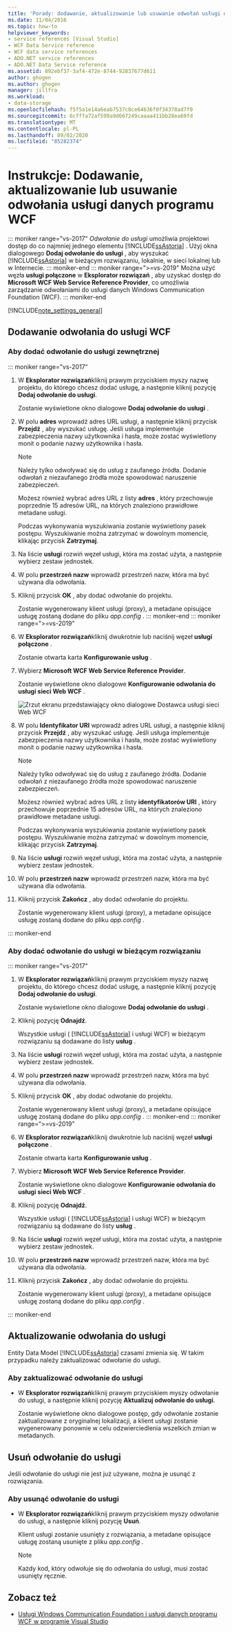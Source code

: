 ```yaml
---
title: 'Porady: dodawanie, aktualizowanie lub usuwanie odwołań usługi danych WCF'
ms.date: 11/04/2016
ms.topic: how-to
helpviewer_keywords:
- service references [Visual Studio]
- WCF Data Service reference
- WCF data service references
- ADO.NET service references
- ADO.NET Data Service reference
ms.assetid: 892ebf37-3af4-472e-8744-92837677d611
author: ghogen
ms.author: ghogen
manager: jillfra
ms.workload:
- data-storage
ms.openlocfilehash: f5f5a1e14a6eab7537c8ce64636f0f34378ad7f0
ms.sourcegitcommit: 6cfffa72af599a9d667249caaaa411bb28ea69fd
ms.translationtype: MT
ms.contentlocale: pl-PL
ms.lasthandoff: 09/02/2020
ms.locfileid: "85282374"
---
```

# <a name="how-to-add-update-or-remove-a-wcf-data-service-reference"></a>Instrukcje: Dodawanie, aktualizowanie lub usuwanie odwołania usługi danych programu WCF

::: moniker range="vs-2017"
*Odwołanie do usługi* umożliwia projektowi dostęp do co najmniej jednego elementu [!INCLUDE[ssAstoria](../data-tools/includes/ssastoria_md.md)] . Użyj okna dialogowego **Dodaj odwołanie do usługi** , aby wyszukać [!INCLUDE[ssAstoria](../data-tools/includes/ssastoria_md.md)] w bieżącym rozwiązaniu, lokalnie, w sieci lokalnej lub w Internecie.
::: moniker-end
::: moniker range=">=vs-2019"
Można użyć węzła **usługi połączone** w **Eksplorator rozwiązań** , aby uzyskać dostęp do **Microsoft WCF Web Service Reference Provider**, co umożliwia zarządzanie odwołaniami do usługi danych Windows Communication Foundation (WCF).
::: moniker-end

[!INCLUDE[note_settings_general](../data-tools/includes/note_settings_general_md.md)]

## <a name="add-a-wcf-service-reference"></a>Dodawanie odwołania do usługi WCF

### <a name="to-add-a-reference-to-an-external-service"></a>Aby dodać odwołanie do usługi zewnętrznej

::: moniker range="vs-2017"

1. W **Eksplorator rozwiązań**kliknij prawym przyciskiem myszy nazwę projektu, do którego chcesz dodać usługę, a następnie kliknij pozycję **Dodaj odwołanie do usługi**.

   Zostanie wyświetlone okno dialogowe **Dodaj odwołanie do usługi** .

1. W polu **adres** wprowadź adres URL usługi, a następnie kliknij przycisk **Przejdź** , aby wyszukać usługę. Jeśli usługa implementuje zabezpieczenia nazwy użytkownika i hasła, może zostać wyświetlony monit o podanie nazwy użytkownika i hasła.

    > [!NOTE]
    > Należy tylko odwoływać się do usług z zaufanego źródła. Dodanie odwołań z niezaufanego źródła może spowodować naruszenie zabezpieczeń.

     Możesz również wybrać adres URL z listy **adres** , który przechowuje poprzednie 15 adresów URL, na których znaleziono prawidłowe metadane usługi.

     Podczas wykonywania wyszukiwania zostanie wyświetlony pasek postępu. Wyszukiwanie można zatrzymać w dowolnym momencie, klikając przycisk **Zatrzymaj**.

1. Na liście **usługi** rozwiń węzeł usługi, która ma zostać użyta, a następnie wybierz zestaw jednostek.

1. W polu **przestrzeń nazw** wprowadź przestrzeń nazw, która ma być używana dla odwołania.

1. Kliknij przycisk **OK** , aby dodać odwołanie do projektu.

     Zostanie wygenerowany klient usługi (proxy), a metadane opisujące usługę zostaną dodane do pliku *app.config* .
::: moniker-end
::: moniker range=">=vs-2019"
1. W **Eksplorator rozwiązań**kliknij dwukrotnie lub naciśnij węzeł **usługi połączone** .

   Zostanie otwarta karta **Konfigurowanie usług** .

1. Wybierz **Microsoft WCF Web Service Reference Provider**.

   Zostanie wyświetlone okno dialogowe **Konfigurowanie odwołania do usługi sieci Web WCF** .

   ![Zrzut ekranu przedstawiający okno dialogowe Dostawca usługi sieci Web WCF](media/vs-2019/configure-wcf-web-service-reference-dialog.png)


1. W polu **Identyfikator URI** wprowadź adres URL usługi, a następnie kliknij przycisk **Przejdź** , aby wyszukać usługę. Jeśli usługa implementuje zabezpieczenia nazwy użytkownika i hasła, może zostać wyświetlony monit o podanie nazwy użytkownika i hasła.

    > [!NOTE]
    > Należy tylko odwoływać się do usług z zaufanego źródła. Dodanie odwołań z niezaufanego źródła może spowodować naruszenie zabezpieczeń.

     Możesz również wybrać adres URL z listy **identyfikatorów URI** , który przechowuje poprzednie 15 adresów URL, na których znaleziono prawidłowe metadane usługi.

     Podczas wykonywania wyszukiwania zostanie wyświetlony pasek postępu. Wyszukiwanie można zatrzymać w dowolnym momencie, klikając przycisk **Zatrzymaj**.

1. Na liście **usługi** rozwiń węzeł usługi, która ma zostać użyta, a następnie wybierz zestaw jednostek.

1. W polu **przestrzeń nazw** wprowadź przestrzeń nazw, która ma być używana dla odwołania.

1. Kliknij przycisk **Zakończ** , aby dodać odwołanie do projektu.

     Zostanie wygenerowany klient usługi (proxy), a metadane opisujące usługę zostaną dodane do pliku *app.config* .

::: moniker-end

### <a name="to-add-a-reference-to-a-service-in-the-current-solution"></a>Aby dodać odwołanie do usługi w bieżącym rozwiązaniu

::: moniker range="vs-2017"

1. W **Eksplorator rozwiązań**kliknij prawym przyciskiem myszy nazwę projektu, do którego chcesz dodać usługę, a następnie kliknij pozycję **Dodaj odwołanie do usługi**.

    Zostanie wyświetlone okno dialogowe **Dodaj odwołanie do usługi** .

1. Kliknij pozycję **Odnajdź**.

    Wszystkie usługi ( [!INCLUDE[ssAstoria](../data-tools/includes/ssastoria_md.md)] i usługi WCF) w bieżącym rozwiązaniu są dodawane do listy **usług** .

1. Na liście **usługi** rozwiń węzeł usługi, która ma zostać użyta, a następnie wybierz zestaw jednostek.

1. W polu **przestrzeń nazw** wprowadź przestrzeń nazw, która ma być używana dla odwołania.

1. Kliknij przycisk **OK** , aby dodać odwołanie do projektu.

    Zostanie wygenerowany klient usługi (proxy), a metadane opisujące usługę zostaną dodane do pliku *app.config* .
::: moniker-end
::: moniker range=">=vs-2019"
1. W **Eksplorator rozwiązań**kliknij dwukrotnie lub naciśnij węzeł **usługi połączone** . 

   Zostanie otwarta karta **Konfigurowanie usług** .

1. Wybierz **Microsoft WCF Web Service Reference Provider**.

   Zostanie wyświetlone okno dialogowe **Konfigurowanie odwołania do usługi sieci Web WCF** .

1. Kliknij pozycję **Odnajdź**.

    Wszystkie usługi ( [!INCLUDE[ssAstoria](../data-tools/includes/ssastoria_md.md)] i usługi WCF) w bieżącym rozwiązaniu są dodawane do listy **usług** .

1. Na liście **usługi** rozwiń węzeł usługi, która ma zostać użyta, a następnie wybierz zestaw jednostek.

1. W polu **przestrzeń nazw** wprowadź przestrzeń nazw, która ma być używana dla odwołania.

1. Kliknij przycisk **Zakończ** , aby dodać odwołanie do projektu.

    Zostanie wygenerowany klient usługi (proxy), a metadane opisujące usługę zostaną dodane do pliku *app.config* .

::: moniker-end

## <a name="update-a-service-reference"></a>Aktualizowanie odwołania do usługi

Entity Data Model [!INCLUDE[ssAstoria](../data-tools/includes/ssastoria_md.md)] czasami zmienia się. W takim przypadku należy zaktualizować odwołanie do usługi.

### <a name="to-update-a-service-reference"></a>Aby zaktualizować odwołanie do usługi

- W **Eksplorator rozwiązań**kliknij prawym przyciskiem myszy odwołanie do usługi, a następnie kliknij pozycję **Aktualizuj odwołanie do usługi**.

     Zostanie wyświetlone okno dialogowe postęp, gdy odwołanie zostanie zaktualizowane z oryginalnej lokalizacji, a klient usługi zostanie wygenerowany ponownie w celu odzwierciedlenia wszelkich zmian w metadanych.

## <a name="remove-a-service-reference"></a>Usuń odwołanie do usługi

Jeśli odwołanie do usługi nie jest już używane, można je usunąć z rozwiązania.

### <a name="to-remove-a-service-reference"></a>Aby usunąć odwołanie do usługi

- W **Eksplorator rozwiązań**kliknij prawym przyciskiem myszy odwołanie do usługi, a następnie kliknij pozycję **Usuń**.

     Klient usługi zostanie usunięty z rozwiązania, a metadane opisujące usługę zostaną usunięte z pliku *app.config* .

    > [!NOTE]
    > Każdy kod, który odwołuje się do odwołania do usługi, musi zostać usunięty ręcznie.

## <a name="see-also"></a>Zobacz też

- [Usługi Windows Communication Foundation i usługi danych programu WCF w programie Visual Studio](../data-tools/windows-communication-foundation-services-and-wcf-data-services-in-visual-studio.md)
